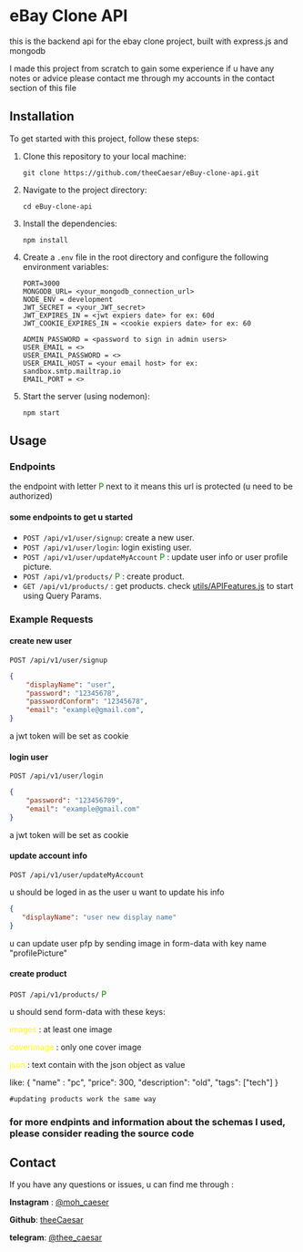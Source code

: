 # eBay Clone API

this is the backend api for the ebay clone project, built with express.js and mongodb

I made this project from scratch to gain some experience 
if u have any notes or advice please contact me through my accounts in the contact section of this file

## Installation

To get started with this project, follow these steps:

1. Clone this repository to your local machine:

   ```shell
   git clone https://github.com/theeCaesar/eBuy-clone-api.git
   ```

2. Navigate to the project directory:

   ```shell
   cd eBuy-clone-api
   ```

3. Install the dependencies:

   ```shell
   npm install
   ```

4. Create a `.env` file in the root directory and configure the following environment variables:

   ```
   PORT=3000
   MONGODB_URL= <your_mongodb_connection_url>
   NODE_ENV = development
   JWT_SECRET = <your_JWT_secret>
   JWT_EXPIRES_IN = <jwt expiers date> for ex: 60d
   JWT_COOKIE_EXPIRES_IN = <cookie expiers date> for ex: 60

   ADMIN_PASSWORD = <password to sign in admin users>
   USER_EMAIL = <>
   USER_EMAIL_PASSWORD = <>
   USER_EMAIL_HOST = <your email host> for ex: sandbox.smtp.mailtrap.io
   EMAIL_PORT = <>
   ```

5. Start the server (using nodemon):

   ```shell
   npm start
   ```

## Usage

### Endpoints

the endpoint with letter <span style="color:green">P</span> next to it means this url is protected (u need to be authorized)

#### some endpoints to get u started


- `POST /api/v1/user/signup`: create a new user.
- `POST /api/v1/user/login`: login existing user.
- `POST /api/v1/user/updateMyAccount` <span style="color:green">P</span> : update user info or user profile picture.
- `POST /api/v1/products/` <span style="color:green">P</span> : create product.
- `GET /api/v1/products/` : get products. check [utils/APIFeatures.js](https://github.com/theeCaesar/eBuy-clone-api/blob/master/utils/APIFeatures.js) to start using Query Params.


### Example Requests

#### create new user

`POST /api/v1/user/signup`

```json
{
    "displayName": "user",
    "password": "12345678",
    "passwordConform": "12345678",
    "email": "example@gmail.com",
}
```
a jwt token will be set as cookie

#### login user

`POST /api/v1/user/login`

```json
{
    "password": "123456789",
    "email": "example@gmail.com"
}
```
a jwt token will be set as cookie


#### update account info

`POST /api/v1/user/updateMyAccount`

u should be loged in as the user u want to update his info

```json
{
   "displayName": "user new display name"
}
```

u can update user pfp by sending image in form-data with key name "profilePicture"

#### create product

`POST /api/v1/products/` <span style="color:green">P</span>

u should send form-data with these keys:

<span style="color:yellow">images</span> : at least one image

<span style="color:yellow">coverImage</span> : only one cover image

<span style="color:yellow">json</span> : text contain with the json object as value

like:
{ "name" : "pc", "price": 300, "description": "old", "tags": ["tech"] }

`#updating products work the same way`

### for more endpints and information about the schemas I used, please consider reading the source code 


## Contact
If you have any questions or issues, u can find me through :

**Instagram** : [@moh_caeser](https://www.instagram.com/moh_caeser/)

**Github**: [theeCaesar](https://github.com/theeCaesar)

**telegram**: [@thee_caesar](t.me/thee_caesar)
